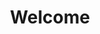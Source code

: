 ---
title: Welcome
tagline: An intuitive, real-time dashboard for your FTC Robot. 
heroImage: /app-zoomed.png
actions:
  # - label: View on github
  #   type: primary
  #   to: https://github.com/Blackman99/sveltepress
  #   external: true
  - label: Read the Docs
    type: primary
    to: /docs/overview
  - label: Report a Bug
    type: flat
    to: mailto:ftcontrol@bylazar.com
    external: true
features:
  - title: Sleek and Modern Interface  
    description: Built with Svelte for a blazing-fast, fluid experience—perfect for real-time control and monitoring.  
    icon:
      type: svg
      value: <svg xmlns="http://www.w3.org/2000/svg" width="24" height="24" viewBox="0 0 24 24"><path fill="currentColor" d="M8.162 13.655a.5.5 0 0 0-.007.707l3.491 3.492a.5.5 0 0 0 .708 0l3.49-3.492a.5.5 0 0 0-.706-.707L12.5 16.293V2.5a.5.5 0 0 0-1 0v13.793l-2.638-2.638a.5.5 0 0 0-.7 0M18 9h-1.5a.5.5 0 0 0 0 1H18a2.003 2.003 0 0 1 2 2v7a2.003 2.003 0 0 1-2 2H6a2.003 2.003 0 0 1-2-2v-7a2.003 2.003 0 0 1 2-2h2.5a.5.5 0 0 0 0-1H6a3.003 3.003 0 0 0-3 3v7a3.003 3.003 0 0 0 3 3h12a3.003 3.003 0 0 0 3-3v-7a3.003 3.003 0 0 0-3-3"/></svg>
  - title: Driver Station Functionality  
    description: Control your robot just like an official Driver Station—complete with OpMode switching.  
    icon:
      type: svg
      value: <svg xmlns="http://www.w3.org/2000/svg" width="24" height="24" viewBox="0 0 24 24"><path fill="currentColor" d="M7.5 16h-4a.5.5 0 0 1-.5-.5v-7a.5.5 0 0 1 .5-.5h3a.5.5 0 0 0 0-1h-3A1.5 1.5 0 0 0 2 8.5v7A1.5 1.5 0 0 0 3.5 17h4a.5.5 0 0 0 0-1m5.966-4.167q-.016-.042-.04-.079a.5.5 0 0 0-.056-.083c-.022-.025-.048-.043-.074-.063c-.019-.014-.032-.034-.053-.046l-.027-.008c-.027-.014-.058-.02-.088-.028c-.035-.01-.069-.02-.104-.021c-.008 0-.016-.005-.024-.005H8.85l2.088-3.757a.5.5 0 1 0-.876-.486l-2.5 4.5l-.008.027c-.014.028-.02.058-.028.09c-.01.034-.02.067-.021.101c0 .009-.005.016-.005.025c0 .022.01.04.012.061q.006.053.022.105q.016.043.04.081a.5.5 0 0 0 .056.082c.022.025.048.043.074.063c.019.015.032.034.053.046l.023.005A.5.5 0 0 0 8 12.5h4.15l-2.088 3.757a.501.501 0 0 0 .876.486l2.5-4.5l.008-.027c.014-.027.02-.058.028-.088c.01-.035.02-.069.021-.104c0-.008.005-.016.005-.024c0-.021-.01-.039-.012-.06a.5.5 0 0 0-.022-.107M17.5 7h-4a.5.5 0 0 0 0 1h4a.5.5 0 0 1 .5.5v7a.5.5 0 0 1-.5.5h-3a.5.5 0 0 0 0 1h3a1.5 1.5 0 0 0 1.5-1.5v-7A1.5 1.5 0 0 0 17.5 7m4 3a.5.5 0 0 0-.5.5v3a.5.5 0 1 0 1 0v-3a.5.5 0 0 0-.5-.5"/></svg>
  - title: Advanced Debugging Tools  
    description: Unlock pro-level debugging with robust telemetry, interactive field visualization, and capture mode for replaying matches. 
    icon:
      type: svg
      value: <svg xmlns="http://www.w3.org/2000/svg" width="24" height="24" viewBox="0 0 24 24"><path fill="currentColor" d="M12 13a.5.5 0 0 0 .5-.5v-3a.5.5 0 0 0-1 0v3a.5.5 0 0 0 .5.5m7.99-9.247a.5.5 0 0 0-.593-.387a9.1 9.1 0 0 1-7.11-1.454a.5.5 0 0 0-.574 0a9.1 9.1 0 0 1-7.11 1.454a.498.498 0 0 0-.603.49v8.018a9.13 9.13 0 0 0 3.799 7.407l3.91 2.804a.5.5 0 0 0 .582 0l3.91-2.804A9.13 9.13 0 0 0 20 11.874V3.855a.5.5 0 0 0-.01-.102M19 11.874a8.13 8.13 0 0 1-3.38 6.595L12 21.063L8.38 18.47A8.13 8.13 0 0 1 5 11.874v-7.42a10.08 10.08 0 0 0 7-1.53a10.08 10.08 0 0 0 7 1.53zm-7 2.001a.625.625 0 1 0 0 1.25a.625.625 0 0 0 0-1.25"/></svg>
  - title: Precision Tuning Made Easy  
    description: Configure your robot’s behavior in real time with a flexible system that supports nearly any data type—leveraging the latest Android libraries.
    icon:
      type: svg
      value: <svg xmlns="http://www.w3.org/2000/svg" width="24" height="24" viewBox="0 0 24 24"><path fill="currentColor" d="M9.5 8h12a.5.5 0 0 0 0-1h-12a.5.5 0 0 0 0 1m-3.459 8.17l-.874 1V6.83l.874 1a.497.497 0 0 0 .705.046a.5.5 0 0 0 .047-.705l-1.75-2l-.023-.023a.516.516 0 0 0-.729.023l-1.75 2a.5.5 0 1 0 .752.658l.874-.998v10.338l-.874-.998a.5.5 0 0 0-.752.658l1.75 2a.5.5 0 0 0 .752 0l1.75-2a.5.5 0 0 0-.752-.658M21.5 17h-12a.5.5 0 0 0 0 1h12a.5.5 0 0 0 0-1m0-5h-12a.5.5 0 0 0 0 1h12a.5.5 0 0 0 0-1"/></svg>
  - title: Limelight Support
    description: Support for limelight realtime control, allowing you to tune pipelines and preview the camera feed.
    icon:
      type: svg
      value: <svg xmlns="http://www.w3.org/2000/svg" width="24px" height="24px" viewBox="0 0 256 256"><path fill="currentColor" d="M208 60h-29.87l-14.81-22.22A4 4 0 0 0 160 36H96a4 4 0 0 0-3.32 1.78L77.85 60H48a20 20 0 0 0-20 20v112a20 20 0 0 0 20 20h160a20 20 0 0 0 20-20V80a20 20 0 0 0-20-20m12 132a12 12 0 0 1-12 12H48a12 12 0 0 1-12-12V80a12 12 0 0 1 12-12h32a4 4 0 0 0 3.33-1.78L98.13 44h59.72l14.82 22.22A4 4 0 0 0 176 68h32a12 12 0 0 1 12 12ZM128 92a40 40 0 1 0 40 40a40 40 0 0 0-40-40m0 72a32 32 0 1 1 32-32a32 32 0 0 1-32 32"/></svg>
  - title: More Features Coming Soon
    description: We're just getting started. Expect an all in one toolbox in the future.
    icon:
      type: svg
      value: <svg xmlns="http://www.w3.org/2000/svg" width="24" height="24" viewBox="0 0 24 24"><path fill="currentColor" d="m21.3 12.5l-3.6-3.3l3.6-2.9c.1 0 .1-.1.1-.1c.1-.2 0-.5-.2-.7l-5-2.7c-.2-.1-.4-.1-.5 0L12 5.6L8.3 2.8c-.2-.1-.4-.1-.5 0l-5 2.7c-.1 0-.1.1-.1.1c-.3.1-.2.5 0 .6l3.6 2.9l-3.6 3.3l-.1.1c-.1.2 0 .5.2.7l3.7 2v2.5c0 .2.1.3.2.4l5 3c.1 0 .2.1.3.1s.2 0 .3-.1l5-3c.2-.1.2-.3.2-.4v-2.5l3.7-2l.1-.1c.3-.1.2-.4 0-.6M16 3.7l4.1 2.2L17 8.6l-4.1-2.4zm.1 5.5L12 11.9L7.9 9.2L12 6.8zM3.9 5.9L8 3.7l3.2 2.4L7 8.6zm0 6.8l3.2-3l4.1 2.7L8 15zm12.6 4.9L12 20.3l-4.5-2.7v-1.7l.3.1H8c.1 0 .2 0 .3-.1L12 13l3.7 2.9c.1.1.2.1.3.1s.2 0 .2-.1l.3-.1zM16 15l-3.2-2.5l4.1-2.7l3.2 3z"/></svg>
---